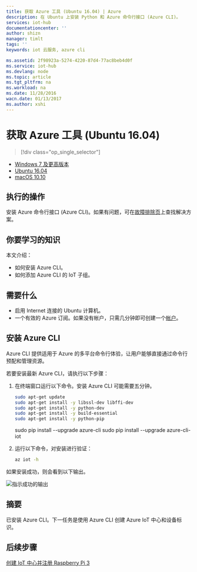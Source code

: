 ```yaml
---
title: 获取 Azure 工具 (Ubuntu 16.04) | Azure
description: 在 Ubuntu 上安装 Python 和 Azure 命令行接口 (Azure CLI)。
services: iot-hub
documentationcenter: ''
author: shizn
manager: timlt
tags: ''
keywords: iot 云服务, azure cli

ms.assetid: 2f98923a-5274-4220-87d4-77ac8beb4d0f
ms.service: iot-hub
ms.devlang: node
ms.topic: article
ms.tgt_pltfrm: na
ms.workload: na
ms.date: 11/28/2016
wacn.date: 01/13/2017
ms.author: xshi
---
```


# 获取 Azure 工具 \(Ubuntu 16.04\)
> [!div class="op_single_selector"]
- [Windows 7 及更高版本](./iot-hub-raspberry-pi-kit-node-lesson2-get-azure-tools-win32.md)
- [Ubuntu 16.04](./iot-hub-raspberry-pi-kit-node-lesson2-get-azure-tools-ubuntu.md)
- [macOS 10.10](./iot-hub-raspberry-pi-kit-node-lesson2-get-azure-tools-mac.md)

## 执行的操作
安装 Azure 命令行接口 \(Azure CLI\)。如果有问题，可在[故障排除页](./iot-hub-raspberry-pi-kit-node-troubleshooting.md)上查找解决方案。

## 你要学习的知识
本文介绍：
* 如何安装 Azure CLI。
* 如何添加 Azure CLI 的 IoT 子组。

## 需要什么
* 启用 Internet 连接的 Ubuntu 计算机。
* 一个有效的 Azure 订阅。如果没有帐户，只需几分钟即可创建一个[帐户](https://www.azure.cn/pricing/1rmb-trial/)。

## 安装 Azure CLI
Azure CLI 提供适用于 Azure 的多平台命令行体验，让用户能够直接通过命令行预配和管理资源。

若要安装最新 Azure CLI，请执行以下步骤：

1. 在终端窗口运行以下命令。安装 Azure CLI 可能需要五分钟。

    ```bash
    sudo apt-get update
    sudo apt-get install -y libssl-dev libffi-dev
    sudo apt-get install -y python-dev
    sudo apt-get install -y build-essential
    sudo apt-get install -y python-pip
    ```
    sudo pip install --upgrade azure-cli
    sudo pip install --upgrade azure-cli-iot
3. 运行以下命令，对安装进行验证：

    ```bash
    az iot -h
    ```

如果安装成功，则会看到以下输出。

![指示成功的输出](./media/iot-hub-raspberry-pi-lessons/lesson2/az_iot_help_ubuntu.png)  

## 摘要
已安装 Azure CLI。下一任务是使用 Azure CLI 创建 Azure IoT 中心和设备标识。

## 后续步骤
[创建 IoT 中心并注册 Raspberry Pi 3](./iot-hub-raspberry-pi-kit-node-lesson2-prepare-azure-iot-hub.md)

<!---HONumber=Mooncake_0109_2017-->
<!--Update_Description:update wording and code-->